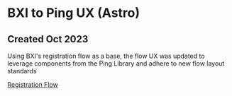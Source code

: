 # BXI to Ping UX (Astro)
## Created Oct 2023

Using BXI's registration flow as a base, the flow UX was updated to leverage components from the Ping Library and adhere to new flow layout standards

[Registration Flow](bxi-registration-ping-ux.json)